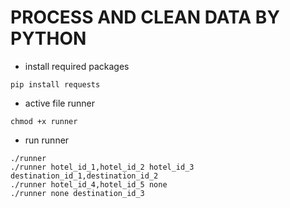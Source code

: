 # PROCESS AND CLEAN DATA BY PYTHON

- install required packages
```
pip install requests
```

- active file runner
```
chmod +x runner
```

- run runner
```
./runner
./runner hotel_id_1,hotel_id_2 hotel_id_3 destination_id_1,destination_id_2
./runner hotel_id_4,hotel_id_5 none
./runner none destination_id_3
```